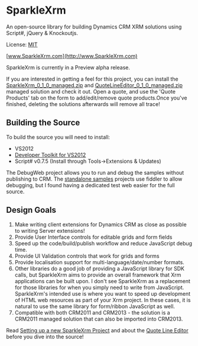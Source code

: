 SparkleXrm
==========

An open-source library for building Dynamics CRM XRM solutions using Script#, jQuery &amp; Knockoutjs.

License: [MIT](http://www.opensource.org/licenses/mit-license.php)

[www.SparkleXrm.com](http://www.SparkleXrm.com)

SparkleXrm is currently in a Preview alpha release.

If you are interested in getting a feel for this project, you can install the [SparkleXrm_0_1_0_managed.zip](https://github.com/scottdurow/SparkleXrm/raw/master/SparkleXrmSamples/SparkleXrm/SparkleXrm_0_1_0_managed.zip) and [QuoteLineEditor_0_1_0_managed.zip](https://github.com/scottdurow/SparkleXrm/raw/master/SparkleXrmSamples/QuoteLineEditor_0_1_0_managed.zip) managed solution and check it out. Open a quote, and use the 'Quote Products' tab on the form to add/edit/remove quote products.Once you've finished, deleting the solutions afterwards will remove all trace! 

Building the Source
-------------------
To build the source you will need to install:
* VS2012
* [Developer Toolkit for VS2012](http://msdn.microsoft.com/en-us/library/hh372957.aspx)
* Script# v0.7.5 (Install through Tools->Extensions & Updates)

The DebugWeb project allows you to run and debug the samples without publishing to CRM. The [standalone samples](http://www.sparklexrm.com/Tutorials/SetUpNewProject.html) projects use fiddler to allow debugging, but I found having a dedicated test web easier for the full source.

Design Goals
------------
1. Make writing client extensions for Dynamics CRM as close as possible to writing Server extensions!
2. Provide User Interface controls for editable grids and form fields
3. Speed up the code/build/publish workflow and reduce JavaScript debug time.
4. Provide UI Validation controls that work for grids and forms
5. Provide localisation support for multi-language/date/number formats.
6. Other libraries do a good job of providing a JavaScript library for SDK calls, but SparkleXrm aims to provide an overall framework that Xrm applications can be built upon. I don't see SparkleXrm as a replacement for those libraries for when you simply need to write from JavaScript. SparkleXrm's intended use is where you want to speed up development of HTML web resources as part of your Xrm project. In these cases, it is natural to use the same library for form/ribbon JavaScript as well.
7. Compatible with both CRM2011 and CRM2013 - the solution is a CRM2011 managed solution that can also be imported into CRM2013.

Read [Setting up a new SparkleXrm Project](http://www.sparklexrm.com/Tutorials/SetUpNewProject.html) and about the [Quote Line Editor](http://www.sparklexrm.com/Tutorials/QuoteEditor.html) before you dive into the source!

